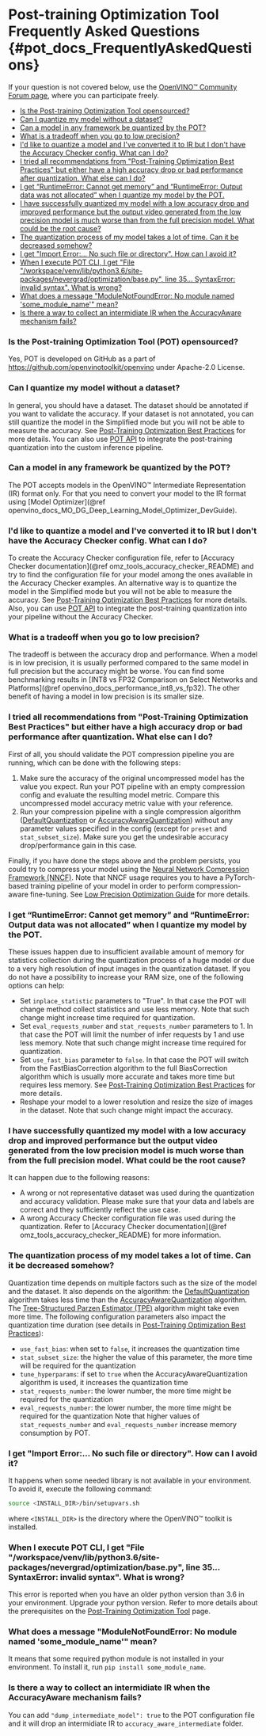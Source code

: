 # Post-training Optimization Tool Frequently Asked Questions {#pot_docs_FrequentlyAskedQuestions}

If your question is not covered below, use the [OpenVINO™ Community Forum page](https://community.intel.com/t5/Intel-Distribution-of-OpenVINO/bd-p/distribution-openvino-toolkit),
where you can participate freely.

- <a href="#opensourced">Is the Post-training Optimization Tool opensourced?</a>
- <a href="#dataset">Can I quantize my model without a dataset?</a>
- <a href="#framework">Can a model in any framework be quantized by the POT?</a>
- <a href="#tradeoff">What is a tradeoff when you go to low precision?</a>
- <a href="#noac">I'd like to quantize a model and I've converted it to IR but I don't have the Accuracy Checker config. What can I do?</a>
- <a href="#nncf">I tried all recommendations from "Post-Training Optimization Best Practices" but either have a high accuracy drop or bad performance after quantization.
What else can I do?</a>
- <a href="#memory">I get “RuntimeError: Cannot get memory” and “RuntimeError: Output data was not allocated” when I quantize my model by the POT.</a>
- <a href="#quality">I have successfully quantized my model with a low accuracy drop and improved performance but the output video generated from the low precision model is much worse than from the full precision model. What could be the root cause?</a>
- <a href="#longtime">The quantization process of my model takes a lot of time. Can it be decreased somehow?</a>
- <a href="#import">I get "Import Error:... No such file or directory". How can I avoid it?</a>
- <a href="#python">When I execute POT CLI, I get "File "/workspace/venv/lib/python3.6/site-packages/nevergrad/optimization/base.py", line 35... SyntaxError: invalid syntax". What is wrong?</a>
- <a href="#nomodule">What does a message "ModuleNotFoundError: No module named 'some\_module\_name'" mean?</a>
- <a href="#dump">Is there a way to collect an intermidiate IR when the AccuracyAware mechanism fails?</a>


### <a name="opensourced">Is the Post-training Optimization Tool (POT) opensourced?</a>

Yes, POT is developed on GitHub as a part of https://github.com/openvinotoolkit/openvino under Apache-2.0 License.

### <a name="dataset">Can I quantize my model without a dataset?</a>

In general, you should have a dataset. The dataset should be annotated if you want to validate the accuracy.
If your dataset is not annotated, you can still quantize the model in the Simplified mode but you will not be able to measure the accuracy.
See [Post-Training Optimization Best Practices](BestPractices.md) for more details.
You can also use [POT API](../openvino/tools/pot/api/README.md) to integrate the post-training quantization into the custom inference pipeline.

### <a name="framework">Can a model in any framework be quantized by the POT?</a>

The POT accepts models in the OpenVINO&trade; Intermediate Representation (IR) format only. For that you need to convert your model to the IR format using
[Model Optimizer](@ref openvino_docs_MO_DG_Deep_Learning_Model_Optimizer_DevGuide).

### <a name="noac">I'd like to quantize a model and I've converted it to IR but I don't have the Accuracy Checker config. What can I do?</a>

To create the Accuracy Checker configuration file, refer to [Accuracy Checker documentation](@ref omz_tools_accuracy_checker_README) and
try to find the configuration file for your model among the ones available in the Accuracy Checker examples. An alternative way is to quantize the model
in the Simplified mode but you will not be able to measure the accuracy. See [Post-Training Optimization Best Practices](BestPractices.md) for more details.
Also, you can use [POT API](../openvino/tools/pot/api/README.md) to integrate the post-training quantization into your pipeline without the Accuracy Checker.

### <a name="tradeoff">What is a tradeoff when you go to low precision?</a>

The tradeoff is between the accuracy drop and performance. When a model is in low precision, it is usually performed
compared to the same model in full precision but the accuracy might be worse. You can find some benchmarking results in
[INT8 vs FP32 Comparison on Select Networks and Platforms](@ref openvino_docs_performance_int8_vs_fp32).
The other benefit of having a model in low precision is its smaller size.

### <a name="nncf">I tried all recommendations from "Post-Training Optimization Best Practices" but either have a high accuracy drop or bad performance after quantization. What else can I do?</a>

First of all, you should validate the POT compression pipeline you are running, which can be done with the following steps:
1.	Make sure the accuracy of the original uncompressed model has the value you expect. Run your POT pipeline with an empty compression config and evaluate the resulting model metric. Compare this uncompressed model accuracy metric value with your reference.
2.	Run your compression pipeline with a single compression algorithm ([DefaultQuantization](../openvino/tools/pot/algorithms/quantization/default/README.md) or [AccuracyAwareQuantization](../openvino/tools/pot/algorithms/quantization/accuracy_aware/README.md)) without any parameter values specified in the config (except for `preset` and `stat_subset_size`). Make sure you get the undesirable accuracy drop/performance gain in this case.

Finally, if you have done the steps above and the problem persists, you could try to compress your model using the [Neural Network Compression Framework (NNCF)](https://github.com/openvinotoolkit/nncf_pytorch).
Note that NNCF usage requires you to have a PyTorch-based training pipeline of your model in order to perform compression-aware fine-tuning. See [Low Precision Optimization Guide](LowPrecisionOptimizationGuide.md) for more details.

### <a name="memory">I get “RuntimeError: Cannot get memory” and “RuntimeError: Output data was not allocated” when I quantize my model by the POT.</a>

These issues happen due to insufficient available amount of memory for statistics collection during the quantization process of a huge model or
due to a very high resolution of input images in the quantization dataset. If you do not have a possibility to increase your RAM size, one of the following options can help:
- Set `inplace_statistic` parameters to "True". In that case the POT will change method collect statistics and use less memory. Note that such change might increase time required for quantization.
- Set `eval_requests_number` and `stat_requests_number` parameters to 1. In that case the POT will limit the number of infer requests by 1 and use less memory.
Note that such change might increase time required for quantization.
- Set `use_fast_bias` parameter to `false`. In that case the POT will switch from the FastBiasCorrection algorithm to the full BiasCorrection algorithm
which is usually more accurate and takes more time but requires less memory. See [Post-Training Optimization Best Practices](BestPractices.md) for more details.
- Reshape your model to a lower resolution and resize the size of images in the dataset. Note that such change might impact the accuracy.

### <a name="quality">I have successfully quantized my model with a low accuracy drop and improved performance but the output video generated from the low precision model is much worse than from the full precision model. What could be the root cause?</a>

It can happen due to the following reasons:
- A wrong or not representative dataset was used during the quantization and accuracy validation. Please make sure that your data and labels are correct and they sufficiently reflect the use case.
- A wrong Accuracy Checker configuration file was used during the quantization. Refer to [Accuracy Checker documentation](@ref omz_tools_accuracy_checker_README) for more information.

### <a name="longtime">The quantization process of my model takes a lot of time. Can it be decreased somehow?</a>

Quantization time depends on multiple factors such as the size of the model and the dataset. It also depends on the algorithm:
the [DefaultQuantization](../openvino/tools/pot/algorithms/quantization/default/README.md) algorithm takes less time than the [AccuracyAwareQuantization](../openvino/tools/pot/algorithms/quantization/accuracy_aware/README.md) algorithm.
The [Tree-Structured Parzen Estimator (TPE)](../openvino/tools/pot/optimization/tpe/README.md) algorithm might take even more time.
The following configuration parameters also impact the quantization time duration
(see details in [Post-Training Optimization Best Practices](BestPractices.md)):
- `use_fast_bias`: when set to `false`, it increases the quantization time
- `stat_subset_size`: the higher the value of this parameter, the more time will be required for the quantization
- `tune_hyperparams`: if set to `true` when the AccuracyAwareQuantization algorithm is used, it increases the quantization time
- `stat_requests_number`: the lower number, the more time might be required for the quantization
- `eval_requests_number`: the lower number, the more time might be required for the quantization
Note that higher values of `stat_requests_number` and `eval_requests_number` increase memory consumption by POT.

### <a name="import">I get "Import Error:... No such file or directory". How can I avoid it?</a>

It happens when some needed library is not available in your environment. To avoid it, execute the following command:
```sh
source <INSTALL_DIR>/bin/setupvars.sh
```
where `<INSTALL_DIR>` is the directory where the OpenVINO&trade; toolkit is installed.

### <a name="python">When I execute POT CLI, I get "File "/workspace/venv/lib/python3.6/site-packages/nevergrad/optimization/base.py", line 35... SyntaxError: invalid syntax". What is wrong?</a>

This error is reported when you have an older python version than 3.6 in your environment. Upgrade your python version. Refer to more details about the prerequisites
on the [Post-Training Optimization Tool](../README.md) page.

### <a name="nomodule">What does a message "ModuleNotFoundError: No module named 'some\_module\_name'" mean?</a>

It means that some required python module is not installed in your environment. To install it, run `pip install some_module_name`.

### <a name="dump">Is there a way to collect an intermidiate IR when the AccuracyAware mechanism fails?</a>

You can add `"dump_intermediate_model": true` to the POT configuration file and it will drop an intermidiate IR to `accuracy_aware_intermediate` folder. 
